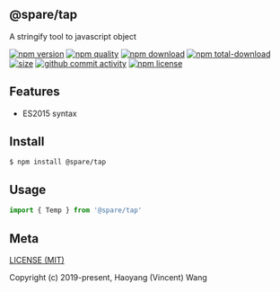 ## @spare/tap
A stringify tool to javascript object

[![npm version][npm-image]][npm-url]
[![npm quality][quality-image]][quality-url]
[![npm download][download-image]][npm-url]
[![npm total-download][total-download-image]][npm-url]
[![size][size]][size-url]
[![github commit activity][commit-image]][github-url]
[![npm license][license-image]][npm-url]

## Features

- ES2015 syntax

## Install
```console
$ npm install @spare/tap
```

## Usage
```js
import { Temp } from '@spare/tap'
```

## Meta
[LICENSE (MIT)](/LICENSE)

Copyright (c) 2019-present, Haoyang (Vincent) Wang

[//]: <> (Shields)
[npm-image]: https://img.shields.io/npm/v/@spare/tap.svg?style=flat-square
[quality-image]: http://npm.packagequality.com/shield/@spare/tap.svg?style=flat-square
[download-image]: https://img.shields.io/npm/dm/@spare/tap.svg?style=flat-square
[total-download-image]:https://img.shields.io/npm/dt/@spare/tap.svg?style=flat-square
[license-image]: https://img.shields.io/npm/l/@spare/tap.svg?style=flat-square
[commit-image]: https://img.shields.io/github/commit-activity/y/hoyeungw/@spare/tap?style=flat-square
[size]: https://packagephobia.now.sh/badge?p=@spare/tap

[//]: <> (Link)
[npm-url]: https://npmjs.org/package/@spare/tap
[quality-url]: http://packagequality.com/#?package=@spare/tap
[github-url]: https://github.com/hoyeungw/@spare/tap
[size-url]: https://packagephobia.now.sh/result?p=@spare/tap
